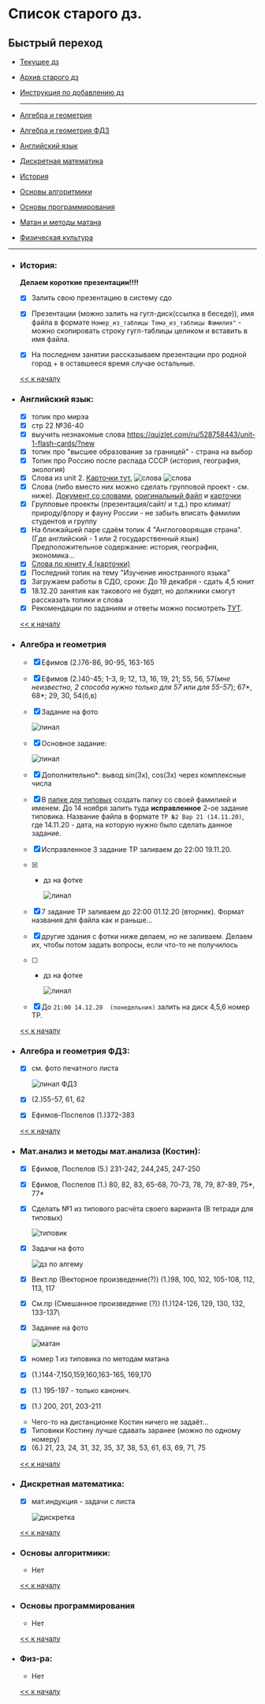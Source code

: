# Список старого дз.

## Быстрый переход

- [Текущее дз](README.md#Список-текущего-и-будущего-дз)
- [Архив старого дз](архив_дз.md)
- [Инструкция по добавлению дз](Как_вам_добавлять_сюда_дз/Как_добавить_дз.md)

    ***

- [Алгебра и геометрия](#Алгебра-и-геометрия)
- [Алгебра и геометрия ФДЗ](#Алгебра-и-геометрия-ФДЗ)
- [Английский язык](#Английский-язык)
- [Дискретная математика](#Дискретная-математика)
- [История](#История)
- [Основы алгоритмики](#Основы-алгоритмики)
- [Основы программирования](#Основы-программирования)
- [Матан и методы матана](#Мат.анализ-и-методы-мат.анализа-(Костин))
- [Физическая культура](#Физ-ра)

***

- ### История:
    **Делаем короткие презентации!!!!**
    - [x] Залить свою презентацию в систему сдо
	- [x] Презентации (можно залить на гугл-диск(ссылка в беседе)), имя файла в формате `Номер_из_таблицы Тема_из_таблицы Фамилия"` - можно скопировать строку гугл-таблицы целиком и вставить в имя файла.
    
    - [x] На последнем занятии рассказываем презентации про родной город + в оставшееся время случае остальные. 
    
    [<< к началу](#Быстрый-переход)

- ### Английский язык:

    - [x] топик про мирэа
    - [x] стр 22 №36-40 
    - [x] выучить незнакомые слова https://quizlet.com/ru/528758443/unit-1-flash-cards/?new
    - [x] топик про "высшее образование за границей" - страна на выбор
    - [x] Топик про Россию после распада СССР (история, география, экология)
    - [x] Слова из unit 2. [Карточки тут.](https://quizlet.com/_8umo4q?x=1qqt&i=1orgvy)
    ![слова](/Ресурсы/Изображения/англ_1.jpg) ![слова](/Ресурсы/Изображения/англ_2.jpg)
    - [x] Слова (либо вместо них можно сделать групповой проект - см. ниже).
        [Документ со словами](/Ресурсы/Документы/words.md), [оригинальный файл](/Ресурсы/Документы/unit3.docx) и [карточки](https://quizlet.com/ru/542944148/unit-3-flash-cards/?new)
    - [x] Групповые проекты (презентация/сайт/ и т.д.) про климат/природу/флору и фауну России - не забыть вписать фамилии студентов и группу
    - [x] На ближайшей паре сдаём топик 4 "Англоговорящая страна". (Где английский - 1 или 2 государственный язык) Предположительное содержание: история, география, экономика...
    - [x] [Слова по юниту 4 (карточки)](https://quizlet.com/ru/547590349/unit-4-flash-cards/)
    - [x] Последний топик на тему "Изучение иностранного языка"
    - [x] Загружаем работы в СДО, сроки: До 19 декабря - сдать 4,5 юнит
    - [x] 18.12.20 занятия как такового не будет, но должники смогут рассказать топики и слова
    - [x] Рекомендации по заданиям и ответы можно посмотреть [ТУТ](дистанционный_английский.md).

    [<< к началу](#Быстрый-переход)

- ### Алгебра и геометрия 
    - [x] Ефимов (2.)76-86, 90-95, 163-165
    - [x] Ефимов (2.)40-45; 1-3, 9; 12, 13, 16, 19, 21; 55, 56, 57(*мне неизвестно, 2 способа нужно только для 57 или для 55-57*); 67*, 68*; 29, 30, 54(б,в) 
    - [x] Задание на фото

        ![линал](/Ресурсы/Изображения/линал1.jpg)

    - [x] Основное задание:

        ![линал](/Ресурсы/Изображения/линал2.jpg)
    - [x] Дополнительно*: вывод sin(3x), cos(3x) через комплексные числа
    - [x] В [папке для типовых](https://drive.google.com/drive/folders/1yZzDBosCA-goPjwXN5-GJYDGfdrk-nsD?usp=sharing) создать папку со своей фамилией и именем. До 14 ноября залить туда **исправленное** 2-ое задание типовика. Название файла в формате `ТР №2 Вар 21 (14.11.20)`, где 14.11.20 - дата, на которую нужно было сделать данное задание.
    - [x] Исправленное 3 задание ТР заливаем до 22:00 19.11.20.
    - [x] + дз на фотке

        ![линал](/Ресурсы/Изображения/линал3.jpg)

    - [x] 7 задание ТР заливаем до 22:00 01.12.20 (вторник). Формат названия для файла как и раньше...
    - [x] другие здания с фотки ниже делаем, но не заливаем. Делаем их, чтобы потом задать вопросы, если что-то не получилось
    - [ ] + дз на фотке

        ![линал](/Ресурсы/Изображения/линал4.jpg)
        
    - [x] До `21:00 14.12.20  (понедельник)` залить на диск 4,5,6 номер ТР.

    [<< к началу](#Быстрый-переход)

- ### Алгебра и геометрия ФДЗ:
    - [x] см. фото печатного листа

        ![линал ФДЗ](/Ресурсы/Изображения/линал_ФДЗ_1.jpg)
    - [x] (2.)55-57, 61, 62
    
    - [x] Ефимов-Поспелов (1.)372-383

    [<< к началу](#Быстрый-переход)

- ### Мат.анализ и методы мат.анализа (Костин):
    - [x] Ефимов, Поспелов (5.) 231-242, 244,245, 247-250
    - [x] Ефимов, Поспелов (1.) 80, 82, 83, 65-68, 70-73, 78, 79, 87-89, 75*, 77*  
    - [x] Сделать №1 из типового расчёта своего варианта (В тетради для типовых) 

        ![типовик](/Ресурсы/Изображения/типовое_по_матАну.jpg)
    - [x] Задачи на фото 
        
        ![дз по алгему](/Ресурсы/Изображения/матан1.jpg)
        
    - [x] Вект.пр (Векторное произведение(?)) (1.)98, 100, 102, 105-108, 112, 113, 117
    - [x] См.пр (Смешанное произведение (?)) (1.)124-126, 129, 130, 132, 133-137\
    - [x] Задание на фото

        ![матан](/Ресурсы/Изображения/матан2.jpg)

    - [x] номер 1 из типовика по методам матана
    - [x] (1.)144-7,150,159,160,163-165, 169,170
    - [x] (1.) 195-197 - только канонич.
    - [x] (1.) 200, 201, 203-211
    - Чего-то на дистанционке Костин ничего не задаёт...
    - [x] Типовики Костину лучше сдавать заранее (можно по одному номеру)
    - [x] (6.) 21, 23, 24, 31, 32, 35, 37, 38, 53, 61, 63, 69, 71, 75

    [<< к началу](#Быстрый-переход)

- ### Дискретная математика:
    - [x] мат.индукция - задачи с листа

        ![дискретка](/Ресурсы/Изображения/дискретка_1.jpg)

    [<< к началу](#Быстрый-переход)

- ### Основы алгоритмики:
    
    - Нет

    [<< к началу](#Быстрый-переход)

- ### Основы программирования
    - Нет

    [<< к началу](#Быстрый-переход)

- ### Физ-ра:
    - Нет

    [<< к началу](#Быстрый-переход)